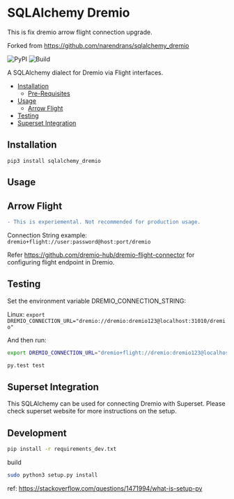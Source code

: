 # SQLAlchemy Dremio



This is fix dremio arrow flight connection upgrade. 

Forked from https://github.com/narendrans/sqlalchemy_dremio



![PyPI](https://img.shields.io/pypi/v/sqlalchemy_dremio.svg)
![Build](https://github.com/narendrans/sqlalchemy_dremio/workflows/Build/badge.svg)

A SQLAlchemy dialect for Dremio via Flight interfaces.

<!--ts-->
   * [Installation](#installation)
      * [Pre-Requisites](#pre-requisites)
   * [Usage](#usage)
      * [Arrow Flight](#arrow-flight)
   * [Testing](#testing)
   * [Superset Integration](#superset-integration)
<!--te-->

Installation
------------

`pip3 install sqlalchemy_dremio`


Usage
------------

Arrow Flight
------
```diff
- This is experiemental. Not recommended for production usage.
```

Connection String example:
`dremio+flight://user:password@host:port/dremio`

Refer https://github.com/dremio-hub/dremio-flight-connector for configuring flight endpoint in Dremio.

Testing
------------

Set the environment variable DREMIO_CONNECTION_STRING:

Linux:
`export DREMIO_CONNECTION_URL="dremio://dremio:dremio123@localhost:31010/dremio"`

And then run:

```sh
export DREMIO_CONNECTION_URL="dremio+flight://dremio:dremio123@localhost:32010/dremio"
```

```py
py.test test
```

Superset Integration
-------------

This SQLAlchemy can be used for connecting Dremio with Superset. Please check superset website for more instructions on the setup.

Development
-------------

```sh
pip install -r requirements_dev.txt
```

build

```sh
sudo python3 setup.py install
```
ref: https://stackoverflow.com/questions/1471994/what-is-setup-py


